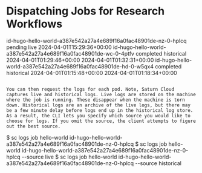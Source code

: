 # Dispatching Jobs for Research Workflows
id-hugo-hello-world-a387e542a27a4e689f16a0fac48901de-nz-0-hplcq    pending      live          2024-04-01T15:29:36+00:00
id-hugo-hello-world-a387e542a27a4e689f16a0fac48901de-wc-0-4ptfv    completed    historical    2024-04-01T01:29:46+00:00    2024-04-01T01:32:31+00:00
id-hugo-hello-world-a387e542a27a4e689f16a0fac48901de-hd-0-w5qx4    completed    historical    2024-04-01T01:15:48+00:00    2024-04-01T01:18:34+00:00

```

You can then request the logs for each pod. Note, Saturn Cloud captures live and historical logs. Live logs are stored on the machine where the job is running. These disappear when the machine is torn down. Historical logs are an archive of the live logs, but there may be a few minute delay before logs end up in the historical log store. As a result, the CLI lets you specify which source you would like to choose for logs. If you omit the source, the client attempts to figure out the best source.

```
$ sc logs job hello-world id-hugo-hello-world-a387e542a27a4e689f16a0fac48901de-nz-0-hplcq
$ sc logs job hello-world id-hugo-hello-world-a387e542a27a4e689f16a0fac48901de-nz-0-hplcq --source live
$ sc logs job hello-world id-hugo-hello-world-a387e542a27a4e689f16a0fac48901de-nz-0-hplcq --source historical
```
